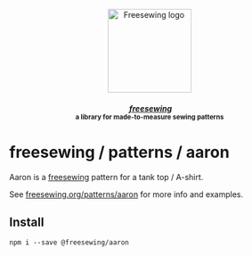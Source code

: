 <p align="center">
  <a title="Go to freesewing.org" href="https://freesewing.org/"><img src="https://freesewing.org/img/logo/black.svg" align="center" width="150px" alt="Freesewing logo"/></a>
</p>
<h4 align="center"><em>&nbsp;<a title="Go to freesewing.org" href="https://freesewing.org/">freesewing</a></em>
<br><sup>a library for made-to-measure sewing patterns</sup>
</h4>

# freesewing / patterns / aaron

Aaron is a [freesewing](https://github.com/freesewing/freesewing) pattern
for a tank top / A-shirt.

See [freesewing.org/patterns/aaron](https://freesewing.org/patterns/aaron)
for more info and examples.

## Install

```
npm i --save @freesewing/aaron
```
